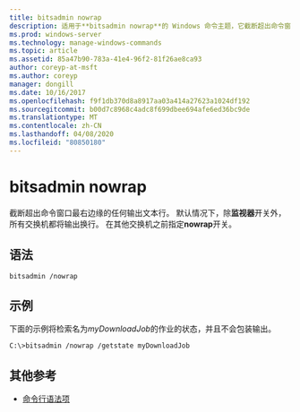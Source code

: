 ```yaml
---
title: bitsadmin nowrap
description: 适用于**bitsadmin nowrap**的 Windows 命令主题，它截断超出命令窗口最右边边缘的任何输出文本行。
ms.prod: windows-server
ms.technology: manage-windows-commands
ms.topic: article
ms.assetid: 85a47b90-783a-41e4-96f2-81f26ae8ca93
author: coreyp-at-msft
ms.author: coreyp
manager: dongill
ms.date: 10/16/2017
ms.openlocfilehash: f9f1db370d8a8917aa03a414a27623a1024df192
ms.sourcegitcommit: b00d7c8968c4adc8f699dbee694afe6ed36bc9de
ms.translationtype: MT
ms.contentlocale: zh-CN
ms.lasthandoff: 04/08/2020
ms.locfileid: "80850180"
---
```

# <a name="bitsadmin-nowrap"></a>bitsadmin nowrap

截断超出命令窗口最右边缘的任何输出文本行。 默认情况下，除**监视器**开关外，所有交换机都将输出换行。 在其他交换机之前指定**nowrap**开关。

## <a name="syntax"></a>语法

```
bitsadmin /nowrap
```

## <a name="examples"></a><a name=BKMK_examples></a>示例

下面的示例将检索名为*myDownloadJob*的作业的状态，并且不会包装输出。

```
C:\>bitsadmin /nowrap /getstate myDownloadJob
```

## <a name="additional-references"></a>其他参考

- [命令行语法项](command-line-syntax-key.md)